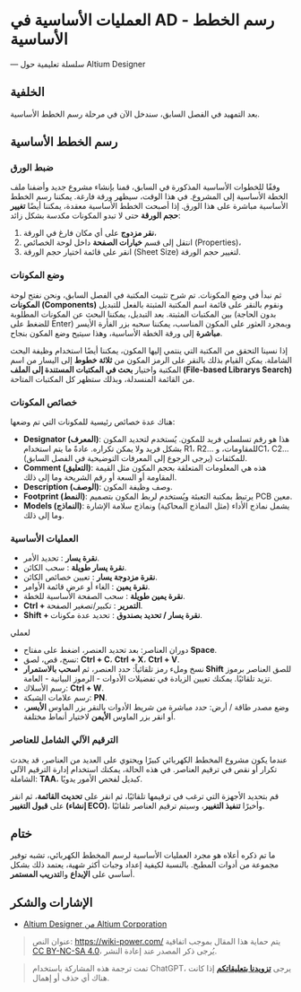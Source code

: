 # العمليات الأساسية في AD - رسم الخطط الأساسية

— سلسلة تعليمية حول Altium Designer

## الخلفية

بعد التمهيد في الفصل السابق، سندخل الآن في مرحلة رسم الخطط الأساسية.

## رسم الخطط الأساسية

### ضبط الورق

وفقًا للخطوات الأساسية المذكورة في السابق، قمنا بإنشاء مشروع جديد وأضفنا ملف الخطة الأساسية إلى المشروع. في هذا الوقت، سيظهر ورقة فارغة. يمكننا رسم الخطط الأساسية مباشرة على هذا الورق. إذا أصبحت الخطط الأساسية معقدة، يمكننا أيضًا **تغيير حجم الورقة** حتى لا تبدو المكونات مكدسة بشكل زائد:

1. **نقر مزدوج** على أي مكان فارغ في الورقة،
2. انتقل إلى قسم **خيارات الصفحة** داخل لوحة الخصائص (Properties)،
3. انقر على قائمة اختيار حجم الورقة (Sheet Size) لتغيير حجم الورقة.

### وضع المكونات

ثم نبدأ في وضع المكونات. تم شرح تثبيت المكتبة في الفصل السابق، ونحن نفتح لوحة **المكونات (Components)** ونقوم بالنقر على قائمة اسم المكتبة المثبتة بالفعل للتبديل بين المكتبات المثبتة. بعد التبديل، يمكننا البحث عن المكونات المطلوبة (بدون الحاجة للضغط على Enter) وبمجرد العثور على المكون المناسب، يمكننا سحبه بزر الفأرة الأيسر **مباشرة** إلى ورقة الخطة الأساسية، وهذا سيتيح وضع المكون بنجاح.

إذا نسينا التحقق من المكتبة التي ينتمي إليها المكون، يمكننا أيضًا استخدام وظيفة البحث الشاملة. يمكن القيام بذلك بالنقر على الرمز المكون من **ثلاثة خطوط** إلى اليسار من اسم المكتبة واختيار **بحث في المكتبات المستندة إلى الملف (File-based Librarys Search)** من القائمة المنسدلة، وبذلك ستظهر كل المكتبات المتاحة.

### خصائص المكونات

هناك عدة خصائص رئيسية للمكونات التي تم وضعها:

- **Designator (المعرف)**: هذا هو رقم تسلسلي فريد للمكون. يُستخدم لتحديد المكون بشكل فريد ولا يمكن تكراره. عادةً ما يتم استخدام R1، R2... للمقاومات، وC1، C2... للمكثفات (يرجى الرجوع إلى المعرفات التوضيحية في الفصل السابق).
- **Comment (التعليق)**: هذه هي المعلومات المتعلقة بحجم المكون مثل القيمة المقاومة أو السعة أو رقم الشريحة وما إلى ذلك.
- **Description (الوصف)**: وصف وظيفة المكون.
- **Footprint (النمط)**: يرتبط بمكتبة التعبئة ويُستخدم لربط المكون بتصميم PCB معين.
- **Models (النماذج)**: يشمل نماذج الأداء (مثل النماذج المحاكية) ونماذج سلامة الإشارة وما إلى ذلك.

### العمليات الأساسية

- **نقرة يسار** : تحديد الأمر.
- **نقرة يسار طويلة** : سحب الكائن.
- **نقرة مزدوجة يسار** : تعيين خصائص الكائن.
- **نقرة يمين** : الغاء أو عرض قائمة الأوامر.
- **نقرة يمين طويلة** : سحب الصفحة الأساسية للخطة.
- **Ctrl + التمرير** : تكبير/تصغير الصفحة.
- **Shift + نقرة يسار / تحديد بصندوق** : تحديد عدة مكونات.

لعملي

- دوران العناصر: بعد تحديد العنصر، اضغط على مفتاح **Space**.
- نسخ، قص، لصق: **Ctrl + C**، **Ctrl + X**، **Ctrl + V**.
- نسخ وملء رمز تلقائياً: حدد العنصر، ثم **اسحب بالاستمرار Shift** للصق العناصر برموز تزيد تلقائيًا. يمكنك تعيين الزيادة في تفضيلات الأدوات - الرموز البيانية - العامة.
- رسم الأسلاك: **Ctrl + W**.
- رسم علامات الشبكة: **PN**.
- وضع مصدر طاقة / أرض: حدد مباشرة من شريط الأدوات بالنقر بزر الماوس **الأيسر**، أو انقر بزر الماوس **الأيمن** لاختيار أنماط مختلفة.

### الترقيم الآلي الشامل للعناصر

عندما يكون مشروع المخطط الكهربائي كبيرًا ويحتوي على العديد من العناصر، قد يحدث تكرار أو نقص في ترقيم العناصر. في هذه الحالة، يمكنك استخدام إدارة الترقيم الآلي الشاملة: **TAA**، كبديل لفحص الأمور يدويًا.

قم بتحديد الأجهزة التي ترغب في ترقيمها تلقائيًا، ثم انقر على **تحديث القائمة**، ثم انقر على **قبول التغيير (إنشاء ECO)**، وأخيرًا **تنفيذ التغيير**، وسيتم ترقيم العناصر تلقائيًا.

## ختام

ما تم ذكره أعلاه هو مجرد العمليات الأساسية لرسم المخطط الكهربائي، تشبه توفير مجموعة من أدوات المطبخ. بالنسبة لكيفية إعداد وجبات أكثر شهية، يعتمد ذلك بشكل أساسي على **الإبداع** وال**تدريب المستمر**.

## الإشارات والشكر

- [Altium Designer من Altium Corporation](https://seujxh.wordpress.com/2018/09/30/altium%e5%85%ac%e5%8f%b8altium-designer%e4%b8%93%e6%a0%8f/)

> عنوان النص: <https://wiki-power.com/>
> يتم حماية هذا المقال بموجب اتفاقية [CC BY-NC-SA 4.0](https://creativecommons.org/licenses/by/4.0/deed.zh)، يُرجى ذكر المصدر عند إعادة النشر.

> تمت ترجمة هذه المشاركة باستخدام ChatGPT، يرجى [**تزويدنا بتعليقاتكم**](https://github.com/linyuxuanlin/Wiki_MkDocs/issues/new) إذا كانت هناك أي حذف أو إهمال.
